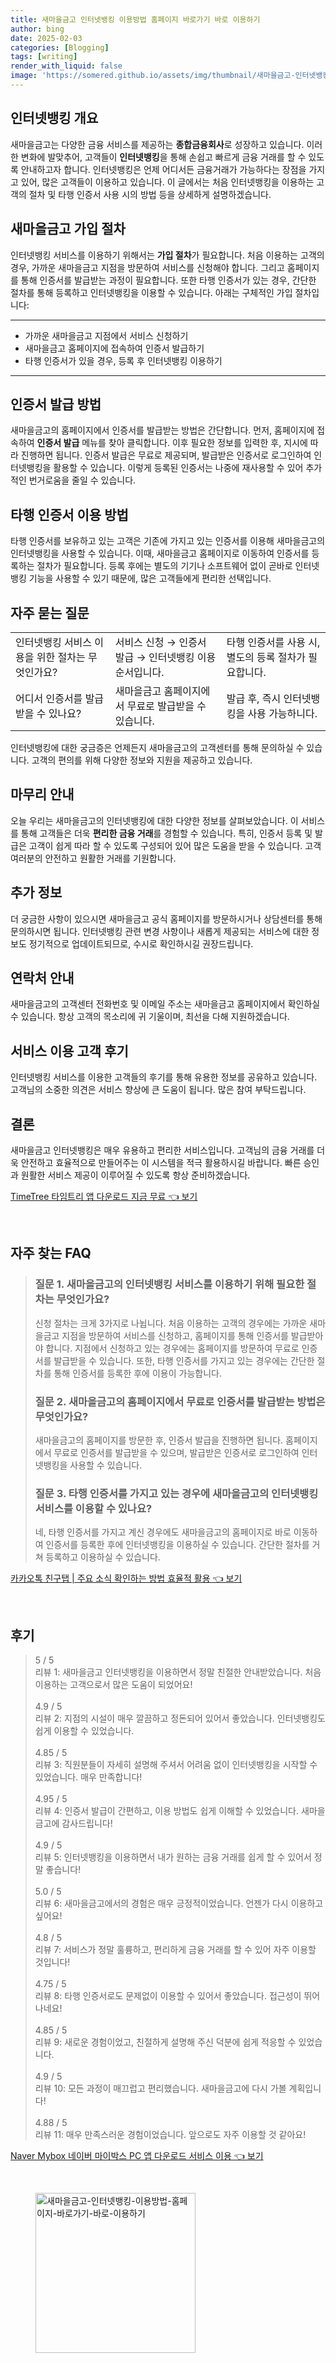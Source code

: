 ```yaml
---
title: 새마을금고 인터넷뱅킹 이용방법 홈페이지 바로가기 바로 이용하기
author: bing
date: 2025-02-03
categories: [Blogging]
tags: [writing]
render_with_liquid: false
image: 'https://somered.github.io/assets/img/thumbnail/새마을금고-인터넷뱅킹-이용방법-홈페이지-바로가기-바로-이용하기.webp'
---
```



<h2 id='인터넷뱅킹 개요'>인터넷뱅킹 개요</h2>

<p>새마을금고는 다양한 금융 서비스를 제공하는 <b>종합금융회사</b>로 성장하고 있습니다. 이러한 변화에 발맞추어, 고객들이 <b>인터넷뱅킹</b>을 통해 손쉽고 빠르게 금융 거래를 할 수 있도록 안내하고자 합니다. 인터넷뱅킹은 언제 어디서든 금융거래가 가능하다는 장점을 가지고 있어, 많은 고객들이 이용하고 있습니다. 이 글에서는 처음 인터넷뱅킹을 이용하는 고객의 절차 및 타행 인증서 사용 시의 방법 등을 상세하게 설명하겠습니다.</p>

<h2 id='새마을금고 가입 절차'>새마을금고 가입 절차</h2>

<p>인터넷뱅킹 서비스를 이용하기 위해서는 <b>가입 절차</b>가 필요합니다. 처음 이용하는 고객의 경우, 가까운 새마을금고 지점을 방문하여 서비스를 신청해야 합니다. 그리고 홈페이지를 통해 인증서를 발급받는 과정이 필요합니다. 또한 타행 인증서가 있는 경우, 간단한 절차를 통해 등록하고 인터넷뱅킹을 이용할 수 있습니다. 아래는 구체적인 가입 절차입니다:</p>

<hr />

<ul>
    <li>가까운 새마을금고 지점에서 서비스 신청하기</li>
    <li>새마을금고 홈페이지에 접속하여 인증서 발급하기</li>
    <li>타행 인증서가 있을 경우, 등록 후 인터넷뱅킹 이용하기</li>
</ul>

<hr />

<h2 id='인증서 발급 방법'>인증서 발급 방법</h2>

<p>새마을금고의 홈페이지에서 인증서를 발급받는 방법은 간단합니다. 먼저, 홈페이지에 접속하여 <b>인증서 발급</b> 메뉴를 찾아 클릭합니다. 이후 필요한 정보를 입력한 후, 지시에 따라 진행하면 됩니다. 인증서 발급은 무료로 제공되며, 발급받은 인증서로 로그인하여 인터넷뱅킹을 활용할 수 있습니다. 이렇게 등록된 인증서는 나중에 재사용할 수 있어 추가적인 번거로움을 줄일 수 있습니다.</p>

<h2 id='타행 인증서 이용 방법'>타행 인증서 이용 방법</h2>

<p>타행 인증서를 보유하고 있는 고객은 기존에 가지고 있는 인증서를 이용해 새마을금고의 인터넷뱅킹을 사용할 수 있습니다. 이때, 새마을금고 홈페이지로 이동하여 인증서를 등록하는 절차가 필요합니다. 등록 후에는 별도의 기기나 소프트웨어 없이 곧바로 인터넷뱅킹 기능을 사용할 수 있기 때문에, 많은 고객들에게 편리한 선택입니다.</p>

<h2 id='자주 묻는 질문'>자주 묻는 질문</h2>

<table>
    <tr>
        <td>인터넷뱅킹 서비스 이용을 위한 절차는 무엇인가요?</td>
        <td>서비스 신청 → 인증서 발급 → 인터넷뱅킹 이용 순서입니다.</td>
        <td>타행 인증서를 사용 시, 별도의 등록 절차가 필요합니다.</td>
    </tr>
    <tr>
        <td>어디서 인증서를 발급받을 수 있나요?</td>
        <td>새마을금고 홈페이지에서 무료로 발급받을 수 있습니다.</td>
        <td>발급 후, 즉시 인터넷뱅킹을 사용 가능하니다.</td>
    </tr>
</table>

<p>인터넷뱅킹에 대한 궁금증은 언제든지 새마을금고의 고객센터를 통해 문의하실 수 있습니다. 고객의 편의를 위해 다양한 정보와 지원을 제공하고 있습니다.</p>

<h2 id='마무리 안내'>마무리 안내</h2>

<p>오늘 우리는 새마을금고의 인터넷뱅킹에 대한 다양한 정보를 살펴보았습니다. 이 서비스를 통해 고객들은 더욱 <b>편리한 금융 거래</b>를 경험할 수 있습니다. 특히, 인증서 등록 및 발급은 고객이 쉽게 따라 할 수 있도록 구성되어 있어 많은 도움을 받을 수 있습니다. 고객 여러분의 안전하고 원활한 거래를 기원합니다.</p>

<h2 id='추가 정보'>추가 정보</h2>

<p>더 궁금한 사항이 있으시면 새마을금고 공식 홈페이지를 방문하시거나 상담센터를 통해 문의하시면 됩니다. 인터넷뱅킹 관련 변경 사항이나 새롭게 제공되는 서비스에 대한 정보도 정기적으로 업데이트되므로, 수시로 확인하시길 권장드립니다.</p>

<h2 id='연락처 안내'>연락처 안내</h2>

<p>새마을금고의 고객센터 전화번호 및 이메일 주소는 새마을금고 홈페이지에서 확인하실 수 있습니다. 항상 고객의 목소리에 귀 기울이며, 최선을 다해 지원하겠습니다.</p>

<h2 id='서비스 이용 고객 후기'>서비스 이용 고객 후기</h2>

<p>인터넷뱅킹 서비스를 이용한 고객들의 후기를 통해 유용한 정보를 공유하고 있습니다. 고객님의 소중한 의견은 서비스 향상에 큰 도움이 됩니다. 많은 참여 부탁드립니다.</p>

<h2 id='결론'>결론</h2>

<p>새마을금고 인터넷뱅킹은 매우 유용하고 편리한 서비스입니다. 고객님의 금융 거래를 더욱 안전하고 효율적으로 만들어주는 이 시스템을 적극 활용하시길 바랍니다. 빠른 승인과 원활한 서비스 제공이 이루어질 수 있도록 항상 준비하겠습니다.</p>


<p><a class="click-button" title="TimeTree 타임트리 앱 다운로드 지금 무료" href="https://somered.github.io/posts/TimeTree-%ED%83%80%EC%9E%84%ED%8A%B8%EB%A6%AC-%EC%95%B1-%EB%8B%A4%EC%9A%B4%EB%A1%9C%EB%93%9C-%EC%A7%80%EA%B8%88-%EB%AC%B4%EB%A3%8C/" rel="dofollow">TimeTree 타임트리 앱 다운로드 지금 무료 👈 보기</a></p><br>
<h2 id='자주_찾는_FAQ'>자주 찾는 FAQ</h2>
<div itemscope="" itemtype="https://schema.org/FAQPage"> 
<blockquote> 
<div itemscope="" itemprop="mainEntity" itemtype="https://schema.org/Question"> 
<h3 itemprop="name">질문 1. 새마을금고의 인터넷뱅킹 서비스를 이용하기 위해 필요한 절차는 무엇인가요?</h3> 
<div itemscope="" itemprop="acceptedAnswer" itemtype="https://schema.org/Answer"> 
<span itemprop="text"> 
<p>신청 절차는 크게 3가지로 나뉩니다. 처음 이용하는 고객의 경우에는 가까운 새마을금고 지점을 방문하여 서비스를 신청하고, 홈페이지를 통해 인증서를 발급받아야 합니다. 지점에서 신청하고 있는 경우에는 홈페이지를 방문하여 무료로 인증서를 발급받을 수 있습니다. 또한, 타행 인증서를 가지고 있는 경우에는 간단한 절차를 통해 인증서를 등록한 후에 이용이 가능합니다.</p> 
</span> 
</div> 
</div> 
<div itemscope="" itemprop="mainEntity" itemtype="https://schema.org/Question"> 
<h3 itemprop="name">질문 2. 새마을금고의 홈페이지에서 무료로 인증서를 발급받는 방법은 무엇인가요?</h3> 
<div itemscope="" itemprop="acceptedAnswer" itemtype="https://schema.org/Answer"> 
<span itemprop="text"> 
<p>새마을금고의 홈페이지를 방문한 후, 인증서 발급을 진행하면 됩니다. 홈페이지에서 무료로 인증서를 발급받을 수 있으며, 발급받은 인증서로 로그인하여 인터넷뱅킹을 사용할 수 있습니다.</p> 
</span> 
</div> 
</div> 
<div itemscope="" itemprop="mainEntity" itemtype="https://schema.org/Question"> 
<h3 itemprop="name">질문 3. 타행 인증서를 가지고 있는 경우에 새마을금고의 인터넷뱅킹 서비스를 이용할 수 있나요?</h3> 
<div itemscope="" itemprop="acceptedAnswer" itemtype="https://schema.org/Answer"> 
<span itemprop="text"> 
<p>네, 타행 인증서를 가지고 계신 경우에도 새마을금고의 홈페이지로 바로 이동하여 인증서를 등록한 후에 인터넷뱅킹을 이용하실 수 있습니다. 간단한 절차를 거쳐 등록하고 이용하실 수 있습니다.</p> 
</span> 
</div> 
</div> 
</blockquote> 
</div>
<p><a class="click-button" title="카카오톡 친구탭 | 주요 소식 확인하는 방법 효율적 활용" href="https://somered.github.io/posts/%EC%B9%B4%EC%B9%B4%EC%98%A4%ED%86%A1-%EC%B9%9C%EA%B5%AC%ED%83%AD-%EC%A3%BC%EC%9A%94-%EC%86%8C%EC%8B%9D-%ED%99%95%EC%9D%B8%ED%95%98%EB%8A%94-%EB%B0%A9%EB%B2%95-%ED%9A%A8%EC%9C%A8%EC%A0%81-%ED%99%9C%EC%9A%A9/" rel="dofollow">카카오톡 친구탭 | 주요 소식 확인하는 방법 효율적 활용 👈 보기</a></p><br>
<h2 id='후기'>후기</h2>
<div itemscope itemtype="https://schema.org/Product">
  <blockquote>
  <div itemprop="review" itemscope itemtype="https://schema.org/Review">
      <div itemprop="reviewRating" itemscope itemtype="https://schema.org/Rating"> <span itemprop="ratingValue">5</span> / <span itemprop="bestRating">5</span> </div>
      <span itemprop="reviewBody">리뷰 1: 새마을금고 인터넷뱅킹을 이용하면서 정말 친절한 안내받았습니다. 처음 이용하는 고객으로서 많은 도움이 되었어요!</span>
  </div>
  <br>
  <div itemprop="review" itemscope itemtype="https://schema.org/Review">
      <div itemprop="reviewRating" itemscope itemtype="https://schema.org/Rating"> <span itemprop="ratingValue">4.9</span> / <span itemprop="bestRating">5</span> </div>
      <span itemprop="reviewBody">리뷰 2: 지점의 시설이 매우 깔끔하고 정돈되어 있어서 좋았습니다. 인터넷뱅킹도 쉽게 이용할 수 있었습니다.</span>
  </div>
  <br>
  <div itemprop="review" itemscope itemtype="https://schema.org/Review">
      <div itemprop="reviewRating" itemscope itemtype="https://schema.org/Rating"> <span itemprop="ratingValue">4.85</span> / <span itemprop="bestRating">5</span> </div>
      <span itemprop="reviewBody">리뷰 3: 직원분들이 자세히 설명해 주셔서 어려움 없이 인터넷뱅킹을 시작할 수 있었습니다. 매우 만족합니다!</span>
  </div>
  <br>
  <div itemprop="review" itemscope itemtype="https://schema.org/Review">
      <div itemprop="reviewRating" itemscope itemtype="https://schema.org/Rating"> <span itemprop="ratingValue">4.95</span> / <span itemprop="bestRating">5</span> </div>
      <span itemprop="reviewBody">리뷰 4: 인증서 발급이 간편하고, 이용 방법도 쉽게 이해할 수 있었습니다. 새마을금고에 감사드립니다!</span>
  </div>
  <br>
  <div itemprop="review" itemscope itemtype="https://schema.org/Review">
      <div itemprop="reviewRating" itemscope itemtype="https://schema.org/Rating"> <span itemprop="ratingValue">4.9</span> / <span itemprop="bestRating">5</span> </div>
      <span itemprop="reviewBody">리뷰 5: 인터넷뱅킹을 이용하면서 내가 원하는 금융 거래를 쉽게 할 수 있어서 정말 좋습니다!</span>
  </div>
  <br>
  <div itemprop="review" itemscope itemtype="https://schema.org/Review">
      <div itemprop="reviewRating" itemscope itemtype="https://schema.org/Rating"> <span itemprop="ratingValue">5.0</span> / <span itemprop="bestRating">5</span> </div>
      <span itemprop="reviewBody">리뷰 6: 새마을금고에서의 경험은 매우 긍정적이었습니다. 언젠가 다시 이용하고 싶어요!</span>
  </div>
  <br>
  <div itemprop="review" itemscope itemtype="https://schema.org/Review">
      <div itemprop="reviewRating" itemscope itemtype="https://schema.org/Rating"> <span itemprop="ratingValue">4.8</span> / <span itemprop="bestRating">5</span> </div>
      <span itemprop="reviewBody">리뷰 7: 서비스가 정말 훌륭하고, 편리하게 금융 거래를 할 수 있어 자주 이용할 것입니다!</span>
  </div>
  <br>
  <div itemprop="review" itemscope itemtype="https://schema.org/Review">
      <div itemprop="reviewRating" itemscope itemtype="https://schema.org/Rating"> <span itemprop="ratingValue">4.75</span> / <span itemprop="bestRating">5</span> </div>
      <span itemprop="reviewBody">리뷰 8: 타행 인증서로도 문제없이 이용할 수 있어서 좋았습니다. 접근성이 뛰어나네요!</span>
  </div>
  <br>
  <div itemprop="review" itemscope itemtype="https://schema.org/Review">
      <div itemprop="reviewRating" itemscope itemtype="https://schema.org/Rating"> <span itemprop="ratingValue">4.85</span> / <span itemprop="bestRating">5</span> </div>
      <span itemprop="reviewBody">리뷰 9: 새로운 경험이었고, 친절하게 설명해 주신 덕분에 쉽게 적응할 수 있었습니다.</span>
  </div>
  <br>
  <div itemprop="review" itemscope itemtype="https://schema.org/Review">
      <div itemprop="reviewRating" itemscope itemtype="https://schema.org/Rating"> <span itemprop="ratingValue">4.9</span> / <span itemprop="bestRating">5</span> </div>
      <span itemprop="reviewBody">리뷰 10: 모든 과정이 매끄럽고 편리했습니다. 새마을금고에 다시 가볼 계획입니다!</span>
  </div>
  <br>
  <div itemprop="review" itemscope itemtype="https://schema.org/Review">
      <div itemprop="reviewRating" itemscope itemtype="https://schema.org/Rating"> <span itemprop="ratingValue">4.88</span> / <span itemprop="bestRating">5</span> </div>
      <span itemprop="reviewBody">리뷰 11: 매우 만족스러운 경험이었습니다. 앞으로도 자주 이용할 것 같아요!</span>
  </div>
  </blockquote>
</div>
<p><a class="click-button" title="Naver Mybox 네이버 마이박스 PC 앱 다운로드 서비스 이용" href="https://somered.github.io/posts/Naver-Mybox-%EB%84%A4%EC%9D%B4%EB%B2%84-%EB%A7%88%EC%9D%B4%EB%B0%95%EC%8A%A4-PC-%EC%95%B1-%EB%8B%A4%EC%9A%B4%EB%A1%9C%EB%93%9C-%EC%84%9C%EB%B9%84%EC%8A%A4-%EC%9D%B4%EC%9A%A9/" rel="dofollow">Naver Mybox 네이버 마이박스 PC 앱 다운로드 서비스 이용 👈 보기</a></p><br>
<figure class="image"><img src="https://somered.github.io/assets/img/thumbnail/새마을금고-인터넷뱅킹-이용방법-홈페이지-바로가기-바로-이용하기.webp" alt="새마을금고-인터넷뱅킹-이용방법-홈페이지-바로가기-바로-이용하기" width="256" height="256"></figure>
